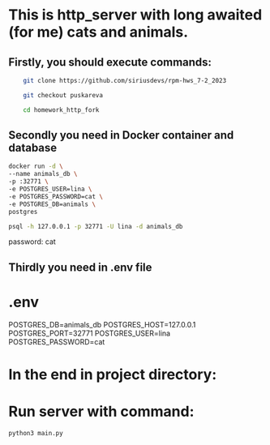 # This is http_server with long awaited (for me) cats and animals.
## Firstly, you should execute commands:
```bash
    git clone https://github.com/siriusdevs/rpm-hws_7-2_2023

    git checkout puskareva

    cd homework_http_fork
```

## Secondly you need in Docker container and database

```bash
docker run -d \
--name animals_db \
-p :32771 \
-e POSTGRES_USER=lina \
-e POSTGRES_PASSWORD=cat \
-e POSTGRES_DB=animals \
postgres
```

```bash
psql -h 127.0.0.1 -p 32771 -U lina -d animals_db
``` 
password: cat

## Thirdly you need in .env file
# .env
POSTGRES_DB=animals_db
POSTGRES_HOST=127.0.0.1
POSTGRES_PORT=32771 
POSTGRES_USER=lina
POSTGRES_PASSWORD=cat

# In the end in project directory:
# Run server with command:
    python3 main.py
